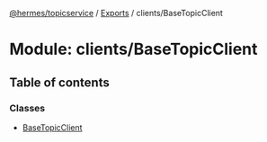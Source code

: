 [@hermes/topicservice](../README.md) / [Exports](../modules.md) / clients/BaseTopicClient

# Module: clients/BaseTopicClient

## Table of contents

### Classes

- [BaseTopicClient](../classes/clients_basetopicclient.basetopicclient.md)
